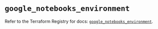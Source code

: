 # `google_notebooks_environment`

Refer to the Terraform Registry for docs: [`google_notebooks_environment`](https://registry.terraform.io/providers/hashicorp/google/6.49.0/docs/resources/notebooks_environment).
